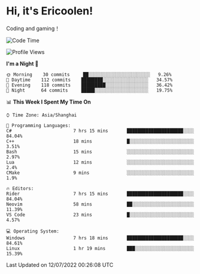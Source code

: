 # Hi, it's Ericoolen!
Coding and gaming！

<!--START_SECTION:waka-->
![Code Time](http://img.shields.io/badge/Code%20Time-328%20hrs%2032%20mins-blue)

![Profile Views](http://img.shields.io/badge/Profile%20Views-3-blue)

**I'm a Night 🦉** 

```text
🌞 Morning    30 commits     ██░░░░░░░░░░░░░░░░░░░░░░░   9.26% 
🌆 Daytime    112 commits    ████████░░░░░░░░░░░░░░░░░   34.57% 
🌃 Evening    118 commits    █████████░░░░░░░░░░░░░░░░   36.42% 
🌙 Night      64 commits     █████░░░░░░░░░░░░░░░░░░░░   19.75%

```


📊 **This Week I Spent My Time On** 

```text
⌚︎ Time Zone: Asia/Shanghai

💬 Programming Languages: 
C#                       7 hrs 15 mins       █████████████████████░░░░   84.04% 
C++                      18 mins             █░░░░░░░░░░░░░░░░░░░░░░░░   3.51% 
Bash                     15 mins             ░░░░░░░░░░░░░░░░░░░░░░░░░   2.97% 
Lua                      12 mins             ░░░░░░░░░░░░░░░░░░░░░░░░░   2.4% 
CMake                    9 mins              ░░░░░░░░░░░░░░░░░░░░░░░░░   1.9%

🔥 Editors: 
Rider                    7 hrs 15 mins       █████████████████████░░░░   84.04% 
Neovim                   58 mins             ██░░░░░░░░░░░░░░░░░░░░░░░   11.39% 
VS Code                  23 mins             █░░░░░░░░░░░░░░░░░░░░░░░░   4.57%

💻 Operating System: 
Windows                  7 hrs 18 mins       █████████████████████░░░░   84.61% 
Linux                    1 hr 19 mins        ███░░░░░░░░░░░░░░░░░░░░░░   15.39%

```


 Last Updated on 12/07/2022 00:26:08 UTC
<!--END_SECTION:waka-->

